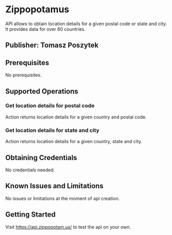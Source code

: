 # Zippopotamus
API allows to obtain location details for a given postal code or state and city. It provides data for over 60 countries.

## Publisher: Tomasz Poszytek

## Prerequisites
No prerequisites.

## Supported Operations
### Get location details for postal code
Action returns location details for a given country and postal code.

### Get location details for state and city
Action returns location details for a given country, state and city.

## Obtaining Credentials
No credentials needed. 

## Known Issues and Limitations
No issues or limitations at the moment of api creation.

## Getting Started
Visit https://api.zippopotam.us/ to test the api on your own.
